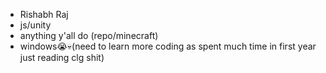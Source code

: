 - Rishabh Raj
- js/unity 
- anything y'all do (repo/minecraft)
- windows😭💀(need to learn more coding as spent much time in first year just reading clg shit)